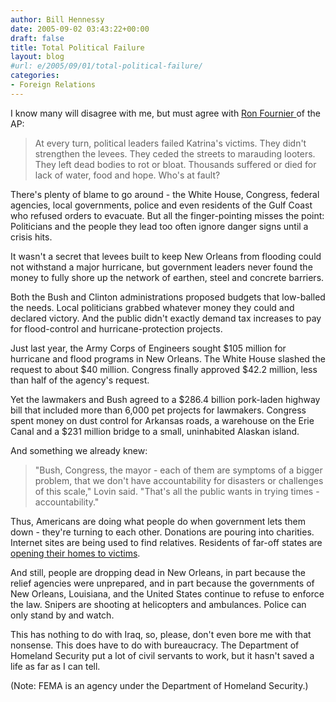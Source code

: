 ```yaml
---
author: Bill Hennessy
date: 2005-09-02 03:43:22+00:00
draft: false
title: Total Political Failure
layout: blog
#url: e/2005/09/01/total-political-failure/
categories:
- Foreign Relations
---
```


I know many will disagree with me, but must agree with [Ron Fournier ](https://apnews.myway.com/article/20050901/D8CBNMA88.html)of the AP:



> At every turn, political leaders failed Katrina's victims. They didn't strengthen the levees. They ceded the streets to marauding looters. They left dead bodies to rot or bloat. Thousands suffered or died for lack of water, food and hope. Who's at fault?

There's plenty of blame to go around - the White House, Congress, federal agencies, local governments, police and even residents of the Gulf Coast who refused orders to evacuate. But all the finger-pointing misses the point: Politicians and the people they lead too often ignore danger signs until a crisis hits.

It wasn't a secret that levees built to keep New Orleans from flooding could not withstand a major hurricane, but government leaders never found the money to fully shore up the network of earthen, steel and concrete barriers.

Both the Bush and Clinton administrations proposed budgets that low-balled the needs. Local politicians grabbed whatever money they could and declared victory. And the public didn't exactly demand tax increases to pay for flood-control and hurricane-protection projects.

Just last year, the Army Corps of Engineers sought $105 million for hurricane and flood programs in New Orleans. The White House slashed the request to about $40 million. Congress finally approved $42.2 million, less than half of the agency's request.

Yet the lawmakers and Bush agreed to a $286.4 billion pork-laden highway bill that included more than 6,000 pet projects for lawmakers. Congress spent money on dust control for Arkansas roads, a warehouse on the Erie Canal and a $231 million bridge to a small, uninhabited Alaskan island.



And something we already knew:



> "Bush, Congress, the mayor - each of them are symptoms of a bigger problem, that we don't have accountability for disasters or challenges of this scale," Lovin said. "That's all the public wants in trying times - accountability."

Thus, Americans are doing what people do when government lets them down - they're turning to each other. Donations are pouring into charities. Internet sites are being used to find relatives. Residents of far-off states are [opening their homes to victims](https://katrinahomes.billhennessy.com).



And still, people are dropping dead in New Orleans, in part because the relief agencies were unprepared, and in part because the governments of New Orleans, Louisiana, and the United States continue to refuse to enforce the law.  Snipers are shooting at helicopters and ambulances.  Police can only stand by and watch.

This has nothing to do with Iraq, so, please, don't even bore me with that nonsense.  This does have to do with bureaucracy.  The Department of Homeland Security put a lot of civil servants to work, but it hasn't saved a life as far as I can tell.

(Note:  FEMA is an agency under the Department of Homeland Security.)




